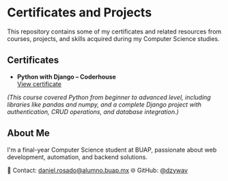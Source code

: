 # Certificates and Projects

This repository contains some of my certificates and related resources from courses, projects, and skills acquired during my Computer Science studies.

## Certificates

- **Python with Django – Coderhouse**  
  [View certificate](https://raw.githubusercontent.com/your-username/certificados/main/certificado-python-django.jpg)

*(This course covered Python from beginner to advanced level, including libraries like pandas and numpy, and a complete Django project with authentication, CRUD operations, and database integration.)*

## About Me

I'm a final-year Computer Science student at BUAP, passionate about web development, automation, and backend solutions.

📧 Contact: daniel.rosado@alumno.buap.mx
🌐 GitHub: [@dzywav](https://github.com/dzywav)
